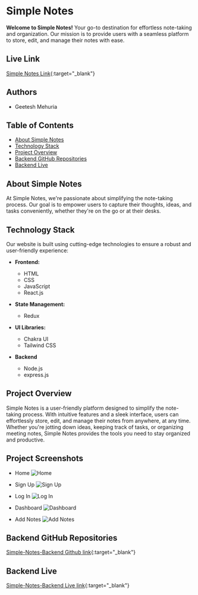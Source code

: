 # Simple Notes

**Welcome to Simple Notes!** Your go-to destination for effortless note-taking and organization. Our mission is to provide users with a seamless platform to store, edit, and manage their notes with ease.

## Live Link
[Simple Notes Link](https://simple-notes-theta.vercel.app/){:target="_blank"}

## Authors
- Geetesh Mehuria 

## Table of Contents
- [About Simple Notes](#about-simple-notes)
- [Technology Stack](#technology-stack)
- [Project Overview](#project-overview)
- [Backend GitHub Repositories ](#backend-gitHub-repositories )
- [Backend Live ](#backend-live)

## About Simple Notes

At Simple Notes, we're passionate about simplifying the note-taking process. Our goal is to empower users to capture their thoughts, ideas, and tasks conveniently, whether they're on the go or at their desks.

## Technology Stack

Our website is built using cutting-edge technologies to ensure a robust and user-friendly experience:

- **Frontend:**
  - HTML
  - CSS
  - JavaScript
  - React.js

- **State Management:**
  - Redux

- **UI Libraries:**
  - Chakra UI
  - Tailwind CSS

- **Backend**
  - Node.js
  - express.js
  

## Project Overview

Simple Notes is a user-friendly platform designed to simplify the note-taking process. With intuitive features and a sleek interface, users can effortlessly store, edit, and manage their notes from anywhere, at any time. Whether you're jotting down ideas, keeping track of tasks, or organizing meeting notes, Simple Notes provides the tools you need to stay organized and productive.

## Project Screenshots 
- Home
![Home](https://github.com/geeteshmehuria/simple-notes-backend/assets/70647591/65997d45-a196-4a6d-ac19-d99df1f2d56b)

- Sign Up
![Sign Up](https://github.com/geeteshmehuria/simple-notes-backend/assets/70647591/ccb0a4f0-f4ef-4b1b-a603-84529f9c4307)

- Log In
![Log In](https://github.com/geeteshmehuria/simple-notes-backend/assets/70647591/ddde0218-467b-43a2-8bd5-05ddd2156e88)

- Dashboard
![Dashboard](https://github.com/geeteshmehuria/simple-notes-backend/assets/70647591/18c57fec-bffd-4474-96f3-b81c888a3952)

- Add Notes
![Add Notes](https://github.com/geeteshmehuria/simple-notes-backend/assets/70647591/b16fae61-e95f-41e0-a44b-41ee15a744e8)
 
## Backend GitHub Repositories 
[Simple-Notes-Backend Github link](https://github.com/geeteshmehuria/simple-notes-backend){:target="_blank"}

## Backend Live 
[Simple-Notes-Backend Live link](https://aquamarine-sturgeon-robe.cyclic.app/){:target="_blank"}
